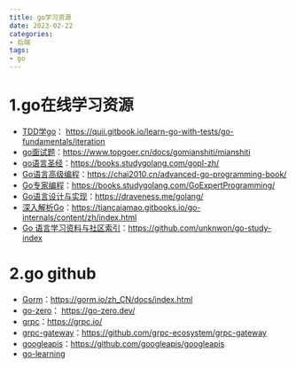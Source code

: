 ```yaml
---
title: go学习资源
date: 2023-02-22
categories:
- 后端
tags:
- go
---
```


# 1.go在线学习资源
+ [TDD学go](https://quii.gitbook.io/learn-go-with-tests/go-fundamentals/iteration)： https://quii.gitbook.io/learn-go-with-tests/go-fundamentals/iteration
+ [go面试题](https://www.topgoer.cn/docs/gomianshiti/mianshiti)：https://www.topgoer.cn/docs/gomianshiti/mianshiti
+ [go语言圣经](https://books.studygolang.com/gopl-zh/)：https://books.studygolang.com/gopl-zh/
+ [Go语言高级编程](https://chai2010.cn/advanced-go-programming-book/)：https://chai2010.cn/advanced-go-programming-book/
+ [Go专家编程](https://books.studygolang.com/GoExpertProgramming/)：https://books.studygolang.com/GoExpertProgramming/
+ [Go语言设计与实现](https://draveness.me/golang/)：https://draveness.me/golang/
+ [深入解析Go](https://tiancaiamao.gitbooks.io/go-internals/content/zh/index.html)：https://tiancaiamao.gitbooks.io/go-internals/content/zh/index.html
+ [Go 语言学习资料与社区索引](https://github.com/unknwon/go-study-index)：https://github.com/unknwon/go-study-index

# 2.go github
+ [Gorm](https://gorm.io/zh_CN/docs/index.html)：https://gorm.io/zh_CN/docs/index.html
+ [go-zero](https://go-zero.dev/)： https://go-zero.dev/
+ [grpc](https://grpc.io/)：https://grpc.io/
+ [grpc-gateway](https://github.com/grpc-ecosystem/grpc-gateway)：https://github.com/grpc-ecosystem/grpc-gateway
+ [googleapis](https://github.com/googleapis/googleapis)：https://github.com/googleapis/googleapis
+ [go-learning](https://github.com/BaiZe1998/go-learning)

